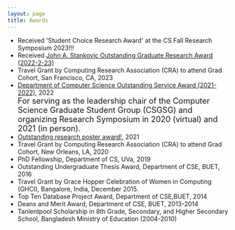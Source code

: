 ```yaml
---
layout: page
title: Awards
---
```

* Received 'Student Choice Research Award' at the CS Fall Research Symposium 2023!!!
* Received [John A. Stankovic Outstanding Graduate Research Award (2022-2-23)](https://engineering.virginia.edu/cs-department-end-year-award-recipients-2022-2023)
* Travel Grant by Computing Research Association (CRA) to attend Grad Cohort, San Francisco, CA, 2023
* [Department of Computer Science Outstanding Service Award (2021-2022)](https://engineering.virginia.edu/2021-2022-cs-department-end-year-awards), 2022 <br />
  <font size = 4 >For serving as the leadership chair of the Computer Science Graduate Student Group (CSGSG) and organizing Research Symposium in 2020 (virtual) and 2021 (in person). </font>
* [Outstanding research poster award!](https://engineering.virginia.edu/events/2021-fall-cs-research-symposium), 2021
* Travel Grant by Computing Research Association (CRA) to attend Grad Cohort, New Orleans, LA, 2020
* PhD Fellowship, Department of CS, UVa, 2019
* Outstanding Undergraduate Thesis Award, Department of CSE, BUET, 2016 
* Travel Grant by Grace Hopper Celebration of Women in Computing (GHCI), Bangalore, India, December 2015.
* Top Ten Database Project Award, Department of CSE,BUET, 2014
* Deans and Merit Award, Department of CSE, BUET, 2013-2014
* Tanlentpool Scholarship in 8th Grade, Secondary, and Higher Secondary School, Bangladesh Ministry of Education (2004-2010)

